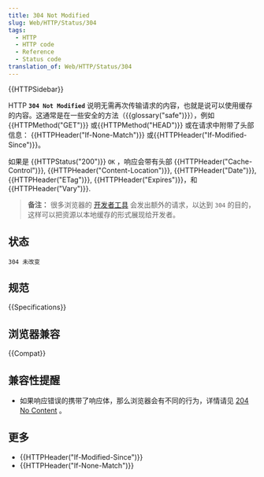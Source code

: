 ```yaml
---
title: 304 Not Modified
slug: Web/HTTP/Status/304
tags:
  - HTTP
  - HTTP code
  - Reference
  - Status code
translation_of: Web/HTTP/Status/304
---
```

{{HTTPSidebar}}

HTTP **`304 Not Modified`** 说明无需再次传输请求的内容，也就是说可以使用缓存的内容。这通常是在一些安全的方法（{{glossary("safe")}}），例如{{HTTPMethod("GET")}} 或{{HTTPMethod("HEAD")}} 或在请求中附带了头部信息： {{HTTPHeader("If-None-Match")}} 或{{HTTPHeader("If-Modified-Since")}}。

如果是 {{HTTPStatus("200")}} `OK` ，响应会带有头部 {{HTTPHeader("Cache-Control")}}, {{HTTPHeader("Content-Location")}}, {{HTTPHeader("Date")}}, {{HTTPHeader("ETag")}}, {{HTTPHeader("Expires")}}，和 {{HTTPHeader("Vary")}}.

> **备注：** 很多浏览器的 [开发者工具](/zh-CN/docs/Tools/Network_Monitor) 会发出额外的请求，以达到 `304` 的目的，这样可以把资源以本地缓存的形式展现给开发者。

## 状态

```plain
304 未改变
```

## 规范

{{Specifications}}

## 浏览器兼容

{{Compat}}

## 兼容性提醒

- 如果响应错误的携带了响应体，那么浏览器会有不同的行为，详情请见 [204 No Content](/zh-CN/docs/Web/HTTP/Status/204) 。

## 更多

- {{HTTPHeader("If-Modified-Since")}}
- {{HTTPHeader("If-None-Match")}}
